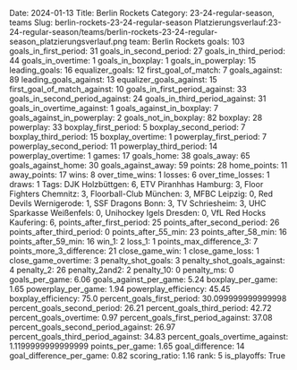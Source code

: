 Date: 2024-01-13
Title: Berlin Rockets
Category: 23-24-regular-season, teams
Slug: berlin-rockets-23-24-regular-season
Platzierungsverlauf:23-24-regular-season/teams/berlin-rockets-23-24-regular-season_platzierungsverlauf.png
team: Berlin Rockets
goals: 103
goals_in_first_period: 31
goals_in_second_period: 27
goals_in_third_period: 44
goals_in_overtime: 1
goals_in_boxplay: 1
goals_in_powerplay: 15
leading_goals: 16
equalizer_goals: 12
first_goal_of_match: 7
goals_against: 89
leading_goals_against: 13
equalizer_goals_against: 15
first_goal_of_match_against: 10
goals_in_first_period_against: 33
goals_in_second_period_against: 24
goals_in_third_period_against: 31
goals_in_overtime_against: 1
goals_against_in_boxplay: 7
goals_against_in_powerplay: 2
goals_not_in_boxplay: 82
boxplay: 28
powerplay: 33
boxplay_first_period: 5
boxplay_second_period: 7
boxplay_third_period: 15
boxplay_overtime: 1
powerplay_first_period: 7
powerplay_second_period: 11
powerplay_third_period: 14
powerplay_overtime: 1
games: 17
goals_home: 38
goals_away: 65
goals_against_home: 30
goals_against_away: 59
points: 28
home_points: 11
away_points: 17
wins: 8
over_time_wins: 1
losses: 6
over_time_losses: 1
draws: 1
Tags:  DJK Holzbüttgen: 6,  ETV Piranhhas Hamburg: 3,  Floor Fighters Chemnitz: 3,  Floorball-Club München: 3,  MFBC Leipzig: 0,  Red Devils Wernigerode: 1,  SSF Dragons Bonn: 3,  TV Schriesheim: 3,  UHC Sparkasse Weißenfels: 0,  Unihockey Igels Dresden: 0,  VfL Red Hocks Kaufering: 6,
points_after_first_period: 25
points_after_second_period: 26
points_after_third_period: 0
points_after_55_min: 23
points_after_58_min: 16
points_after_59_min: 16
win_1: 2
loss_1: 1
points_max_difference_3: 7
points_more_3_difference: 21
close_game_win: 1
close_game_loss: 1
close_game_overtime: 3
penalty_shot_goals: 3
penalty_shot_goals_against: 4
penalty_2: 26
penalty_2and2: 2
penalty_10: 0
penalty_ms: 0
goals_per_game: 6.06
goals_against_per_game: 5.24
boxplay_per_game: 1.65
powerplay_per_game: 1.94
powerplay_efficiency: 45.45
boxplay_efficiency: 75.0
percent_goals_first_period: 30.099999999999998
percent_goals_second_period: 26.21
percent_goals_third_period: 42.72
percent_goals_overtime: 0.97
percent_goals_first_period_against: 37.08
percent_goals_second_period_against: 26.97
percent_goals_third_period_against: 34.83
percent_goals_overtime_against: 1.1199999999999999
points_per_game: 1.65
goal_difference: 14
goal_difference_per_game: 0.82
scoring_ratio: 1.16
rank: 5
is_playoffs: True
